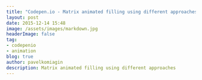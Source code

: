 ```yaml
---
title: "Codepen.io - Matrix animated filling using different approaches"
layout: post
date: 2015-12-14 15:48
image: /assets/images/markdown.jpg
headerImage: false
tag:
- codepenio
- animation
blog: true
author: pavelkomiagin
description: Matrix animated filling using different approaches
---
```


<p data-height="550" data-theme-id="0" data-slug-hash="wMwgYa" data-default-tab="result" data-user="pavel_komiagin" class='codepen'></p>
<script async src="//assets.codepen.io/assets/embed/ei.js"></script>
